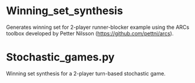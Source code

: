 # Winning_set_synthesis
Generates winning set for 2-player runner-blocker example using the ARCs toolbox developed by Petter Nilsson (https://github.com/pettni/arcs).

# Stochastic_games.py
Winning set synthesis for a 2-player turn-based stochastic game.
